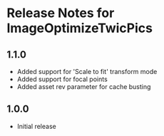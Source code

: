# Release Notes for ImageOptimizeTwicPics

## 1.1.0

- Added support for 'Scale to fit' transform mode
- Added support for focal points
- Added asset rev parameter for cache busting

## 1.0.0
- Initial release
